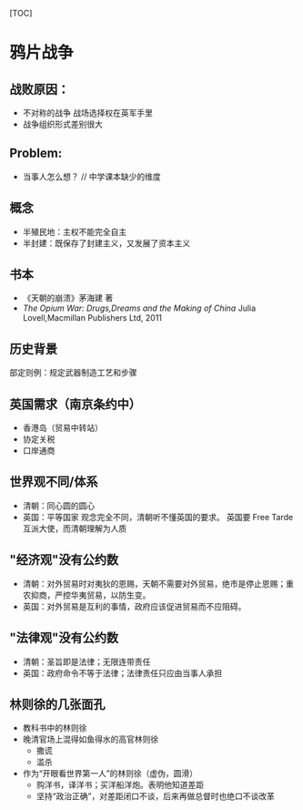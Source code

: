 [TOC]
# 鸦片战争
## 战败原因：
* 不对称的战争	战场选择权在英军手里
* 战争组织形式差别很大
## Problem:
* 当事人怎么想？	//	中学课本缺少的维度
## 概念
* 半殖民地：主权不能完全自主
* 半封建：既保存了封建主义，又发展了资本主义
## 书本
* 《天朝的崩溃》茅海建 著
* *The Opium War: Drugs,Dreams and the Making of China*	Julia Lovell,Macmillan Publishers Ltd, 2011
## 历史背景
部定则例：规定武器制造工艺和步骤

## 英国需求（南京条约中）
* 香港岛（贸易中转站）
* 协定关税
* 口岸通商
## 世界观不同/体系
* 清朝：同心圆的圆心
* 英国：平等国家
观念完全不同，清朝听不懂英国的要求。
英国要 Free Tarde
互派大使，而清朝理解为人质
## "经济观"没有公约数
* 清朝：对外贸易时对夷狄的恩赐，天朝不需要对外贸易，绝市是停止恩赐；重农抑商，严控华夷贸易，以防生变。
* 英国：对外贸易是互利的事情，政府应该促进贸易而不应阻碍。
## "法律观"没有公约数
* 清朝：圣旨即是法律；无限连带责任
* 英国：政府命令不等于法律；法律责任只应由当事人承担
## 林则徐的几张面孔
* 教科书中的林则徐
* 晚清官场上混得如鱼得水的高官林则徐
	* 撒谎
	* 滥杀
* 作为“开眼看世界第一人”的林则徐（虚伪，圆滑）
	* 购洋书，译洋书；买洋船洋炮。表明他知道差距
	* 坚持“政治正确”，对差距闭口不谈，后来再做总督时也绝口不谈改革